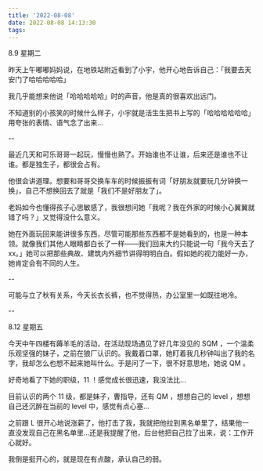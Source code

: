 ```yaml
---
title: '2022-08-08'
date: 2022-08-08 14:13:30
tags:
---
```


8.9 星期二

昨天上午嘟嘟妈妈说，在地铁站附近看到了小宇，他开心地告诉自己：「我要去天安门了哈哈哈哈哈」

我几乎能想来他说「哈哈哈哈哈」时的声音，他是真的很喜欢出远门。

不知道别的小孩笑的时候什么样子，小宇就是活生生把书上写的「哈哈哈哈哈哈」用夸张的表情、语气念了出来...

--

最近几天和可乐哥哥一起玩，慢慢也熟了。开始谁也不让谁，后来还是谁也不让谁。都是独生子，都很会占有。

他很会讲道理。想要和哥哥交换车车的时候振振有词「好朋友就要玩几分钟换一换」，自己不想换回去了就是「我们不是好朋友了」。

老妈如今也懂得孩子心思敏感了，我很想问她「我呢？我在外家的时候小心翼翼就错了吗？」又觉得没什么意义。

她在外面玩回来能讲很多东西，尽管可能那些东西都不是她看到的，也是一种本领。就像我们其他人眼睛都白长了一样——我们回来大约只能说一句「我今天去了xx。」她可以把那些典故、建筑内外细节讲得明明白白。假如她的视力能好一办，她肯定会有不同的人生。

--

可能与立了秋有关系，今天长衣长裤，也不觉得热，办公室里一如既往地冷。

--

8.12 星期五

今天中午四楼有薅羊毛的活动，在活动现场遇见了好几年没见的 SQM ，一个温柔乐观坚强的妹子，之前在狼厂认识的。我戴着口罩，她盯着我几秒钟叫出了我的名字，我却怎么也想不起来她叫什么。于是问了一下，很不好意思地，她说 QM 。

好奇地看了下她的职级，11 ！感觉成长很迅速，我没法比...

目前认识的两个 11 级，都是妹子，曹指导，还有 QM ，想想自己的 level ，想想自己还沉醉在当前的 level 中，感觉有点心塞...

之前跟 L 很开心地说涨薪了，他打击了我，我就把他拉到黑名单里了，结果他一直没发现自己在黑名单里...还是我提醒了他，后台他把自己拉了出来，说：工作开心就好。

我倒是挺开心的，就是现在有点酸，承认自己的弱。



